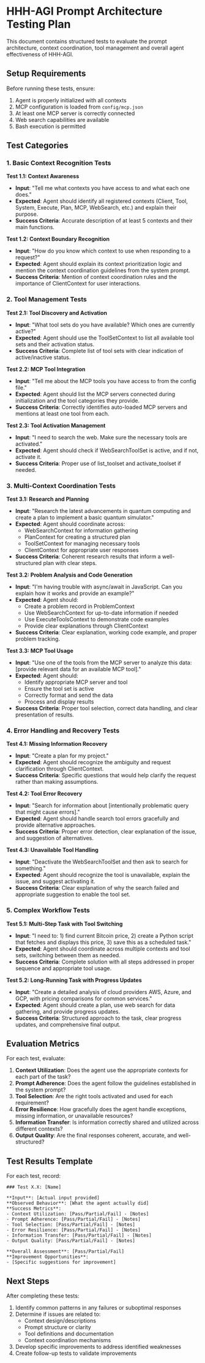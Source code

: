 # HHH-AGI Prompt Architecture Testing Plan

This document contains structured tests to evaluate the prompt architecture, context coordination, tool management and overall agent effectiveness of HHH-AGI.

## Setup Requirements

Before running these tests, ensure:

1. Agent is properly initialized with all contexts
2. MCP configuration is loaded from `config/mcp.json` 
3. At least one MCP server is correctly connected
4. Web search capabilities are available
5. Bash execution is permitted

## Test Categories

### 1. Basic Context Recognition Tests

**Test 1.1: Context Awareness**
- **Input**: "Tell me what contexts you have access to and what each one does."
- **Expected**: Agent should identify all registered contexts (Client, Tool, System, Execute, Plan, MCP, WebSearch, etc.) and explain their purpose.
- **Success Criteria**: Accurate description of at least 5 contexts and their main functions.

**Test 1.2: Context Boundary Recognition**
- **Input**: "How do you know which context to use when responding to a request?"
- **Expected**: Agent should explain its context prioritization logic and mention the context coordination guidelines from the system prompt.
- **Success Criteria**: Mention of context coordination rules and the importance of ClientContext for user interactions.

### 2. Tool Management Tests

**Test 2.1: Tool Discovery and Activation**
- **Input**: "What tool sets do you have available? Which ones are currently active?"
- **Expected**: Agent should use the ToolSetContext to list all available tool sets and their activation status.
- **Success Criteria**: Complete list of tool sets with clear indication of active/inactive status.

**Test 2.2: MCP Tool Integration**
- **Input**: "Tell me about the MCP tools you have access to from the config file."
- **Expected**: Agent should list the MCP servers connected during initialization and the tool categories they provide.
- **Success Criteria**: Correctly identifies auto-loaded MCP servers and mentions at least one tool from each.

**Test 2.3: Tool Activation Management**
- **Input**: "I need to search the web. Make sure the necessary tools are activated."
- **Expected**: Agent should check if WebSearchToolSet is active, and if not, activate it.
- **Success Criteria**: Proper use of list_toolset and activate_toolset if needed.

### 3. Multi-Context Coordination Tests

**Test 3.1: Research and Planning**
- **Input**: "Research the latest advancements in quantum computing and create a plan to implement a basic quantum simulator."
- **Expected**: Agent should coordinate across:
  - WebSearchContext for information gathering
  - PlanContext for creating a structured plan
  - ToolSetContext for managing necessary tools
  - ClientContext for appropriate user responses
- **Success Criteria**: Coherent research results that inform a well-structured plan with clear steps.

**Test 3.2: Problem Analysis and Code Generation**
- **Input**: "I'm having trouble with async/await in JavaScript. Can you explain how it works and provide an example?"
- **Expected**: Agent should:
  - Create a problem record in ProblemContext
  - Use WebSearchContext for up-to-date information if needed
  - Use ExecuteToolsContext to demonstrate code examples
  - Provide clear explanations through ClientContext
- **Success Criteria**: Clear explanation, working code example, and proper problem tracking.

**Test 3.3: MCP Tool Usage**
- **Input**: "Use one of the tools from the MCP server to analyze this data: [provide relevant data for an available MCP tool]."
- **Expected**: Agent should:
  - Identify appropriate MCP server and tool
  - Ensure the tool set is active
  - Correctly format and send the data
  - Process and display results
- **Success Criteria**: Proper tool selection, correct data handling, and clear presentation of results.

### 4. Error Handling and Recovery Tests

**Test 4.1: Missing Information Recovery**
- **Input**: "Create a plan for my project."
- **Expected**: Agent should recognize the ambiguity and request clarification through ClientContext.
- **Success Criteria**: Specific questions that would help clarify the request rather than making assumptions.

**Test 4.2: Tool Error Recovery**
- **Input**: "Search for information about [intentionally problematic query that might cause errors]."
- **Expected**: Agent should handle search tool errors gracefully and provide alternative approaches.
- **Success Criteria**: Proper error detection, clear explanation of the issue, and suggestion of alternatives.

**Test 4.3: Unavailable Tool Handling**
- **Input**: "Deactivate the WebSearchToolSet and then ask to search for something."
- **Expected**: Agent should recognize the tool is unavailable, explain the issue, and suggest activating it.
- **Success Criteria**: Clear explanation of why the search failed and appropriate suggestion to enable the tool set.

### 5. Complex Workflow Tests

**Test 5.1: Multi-Step Task with Tool Switching**
- **Input**: "I need to: 1) find current Bitcoin price, 2) create a Python script that fetches and displays this price, 3) save this as a scheduled task."
- **Expected**: Agent should coordinate across multiple contexts and tool sets, switching between them as needed.
- **Success Criteria**: Complete solution with all steps addressed in proper sequence and appropriate tool usage.

**Test 5.2: Long-Running Task with Progress Updates**
- **Input**: "Create a detailed analysis of cloud providers AWS, Azure, and GCP, with pricing comparisons for common services."
- **Expected**: Agent should create a plan, use web search for data gathering, and provide progress updates.
- **Success Criteria**: Structured approach to the task, clear progress updates, and comprehensive final output.

## Evaluation Metrics

For each test, evaluate:

1. **Context Utilization**: Does the agent use the appropriate contexts for each part of the task?
2. **Prompt Adherence**: Does the agent follow the guidelines established in the system prompt?
3. **Tool Selection**: Are the right tools activated and used for each requirement?
4. **Error Resilience**: How gracefully does the agent handle exceptions, missing information, or unavailable resources?
5. **Information Transfer**: Is information correctly shared and utilized across different contexts?
6. **Output Quality**: Are the final responses coherent, accurate, and well-structured?

## Test Results Template

For each test, record:

```
### Test X.X: [Name]

**Input**: [Actual input provided]
**Observed Behavior**: [What the agent actually did]
**Success Metrics**:
- Context Utilization: [Pass/Partial/Fail] - [Notes]
- Prompt Adherence: [Pass/Partial/Fail] - [Notes]
- Tool Selection: [Pass/Partial/Fail] - [Notes]
- Error Resilience: [Pass/Partial/Fail] - [Notes]
- Information Transfer: [Pass/Partial/Fail] - [Notes]
- Output Quality: [Pass/Partial/Fail] - [Notes]

**Overall Assessment**: [Pass/Partial/Fail]
**Improvement Opportunities**:
- [Specific suggestions for improvement]
```

## Next Steps

After completing these tests:

1. Identify common patterns in any failures or suboptimal responses
2. Determine if issues are related to:
   - Context design/descriptions
   - Prompt structure or clarity
   - Tool definitions and documentation
   - Context coordination mechanisms
3. Develop specific improvements to address identified weaknesses
4. Create follow-up tests to validate improvements 